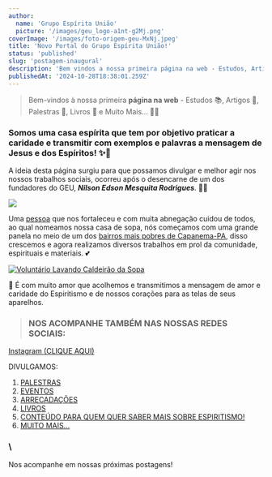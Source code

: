 ```yaml
---
author:
  name: 'Grupo Espírita União'
  picture: '/images/geu_logo-a1nt-g2Mj.png'
coverImage: '/images/foto-origem-geu-MxNj.jpeg'
title: 'Novo Portal do Grupo Espírita União!'
status: 'published'
slug: 'postagem-inaugural'
description: 'Bem vindos a nossa primeira página na web - Estudos, Artigos, Palestras, Livros e Muito Mais...'
publishedAt: '2024-10-28T18:38:01.259Z'
---
```


> Bem-vindos à nossa primeira **página na web** - Estudos 📚, Artigos 📝, Palestras 🎤, Livros 📖 e Muito Mais... 🌟💫

### Somos uma casa espírita que tem por objetivo praticar a caridade e transmitir com exemplos e palavras a mensagem de Jesus e dos Espíritos! ✨🙏

A ideia desta página surgiu para que possamos divulgar e melhor agir nos nossos trabalhos sociais, ocorreu após o desencarne de um dos fundadores do GEU, ***Nilson Edson Mesquita Rodrigues***. 🌟💖

![](/images/img-20221207-wa0006-UzOD.jpg)

Uma [pessoa](https://www.instagram.com/p/CmejLxurumO/?img_index=1) que nos fortaleceu e com muita abnegação cuidou de todos, ao qual nomeamos nossa casa de sopa, nós começamos com uma grande panela no meio de um dos [bairros mais pobres de Capanema-PA](https://maps.app.goo.gl/1EhPYnxuTjEpTG927), disso crescemos e agora realizamos diversos trabalhos em prol da comunidade, espirituais e materiais. 💕

[![Voluntário Lavando Caldeirão da Sopa](/images/vitor-lavando-I0Mz.jpeg)](https://geunaweb.vercel.app/projetos-sociais)

💖 É com muito amor que acolhemos e transmitimos a mensagem de amor e caridade do Espiritismo e de nossos corações para as telas de seus aparelhos.

> ### NOS ACOMPANHE TAMBÉM NAS NOSSAS REDES SOCIAIS:

[Instagram (CLIQUE AQUI)](https://www.instagram.com/geu.grupo_espirita_uniao/)

DIVULGAMOS:

1. [PALESTRAS](https://geunaweb.vercel.app/galeria-geu)
2. [EVENTOS](https://geunaweb.vercel.app/galeria-geu)
3. [ARRECADAÇÕES](https://geunaweb.vercel.app/doe)
4. [LIVROS ](https://geunaweb.vercel.app/biblioteca)
5. [CONTEÚDO PARA QUEM QUER SABER MAIS SOBRE ESPIRITISMO!](https://geunaweb.vercel.app/postagens)
6. [MUITO MAIS...](https://www.instagram.com/geu.grupo_espirita_uniao/)

### \
Nos acompanhe em nossas próximas postagens!